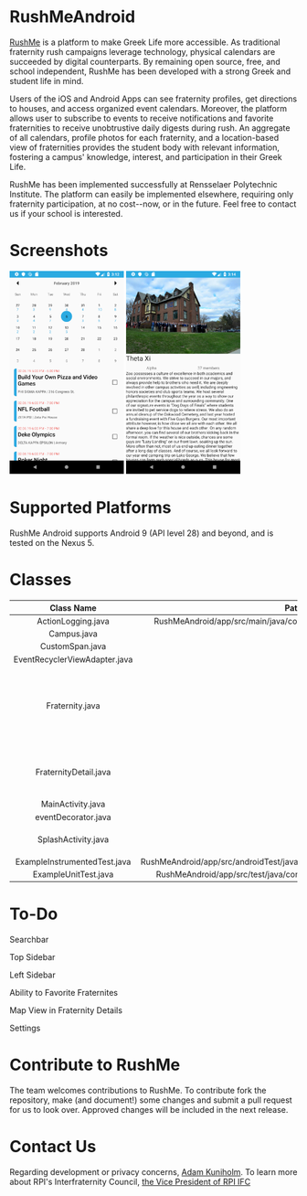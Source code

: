 # RushMeAndroid
[RushMe](https://github.com/RushMeTeam) is a platform to make Greek Life more accessible. As traditional fraternity rush campaigns leverage technology, physical calendars are succeeded by digital counterparts. By remaining open source, free, and school independent, RushMe has been developed with a strong Greek and student life in mind.

Users of the iOS and Android Apps can see fraternity profiles, get directions to houses, and access organized event calendars. Moreover, the platform allows user to subscribe to events to receive notifications and favorite fraternities to receive unobtrustive daily digests during rush. An aggregate of all calendars, profile photos for each fraternity, and a location-based view of fraternities provides the student body with relevant information, fostering a campus' knowledge, interest, and participation in their Greek Life.

RushMe has been implemented successfully at Rensselaer Polytechnic Institute. The platform can easily be implemented elsewhere, requiring only fraternity participation, at no cost--now, or in the future. Feel free to contact us if your school is interested.

# Screenshots
<img src="https://github.com/RushMeTeam/RushMeAndroid/blob/master/screenshots/Nexus5X_CalendarDetails.png" width="200"> <img src="https://github.com/RushMeTeam/RushMeAndroid/blob/master/screenshots/Nexus5X_FraternityDetails.png" width="200">

# Supported Platforms
RushMe Android supports Android 9 (API level 28) and beyond, and is tested on the Nexus 5.

# Classes 
|Class Name|Path|Description|
|:-:|:-:|:-:|
|ActionLogging.java|RushMeAndroid/app/src/main/java/com/example/prests1/rushmeandroid/|   |
|Campus.java|   |   |
|CustomSpan.java|   |   |
|EventRecyclerViewAdapter.java|   |   |
|Fraternity.java|   |Creates Fraternity Object, Event Object, and other related functions.|
|FraternityDetail.java|   |Creates the page that lists fraternity details.|
|MainActivity.java|   |   |
|eventDecorator.java|   |   |
|SplashActivity.java|   |Creates the Splash Screen|
|ExampleInstrumentedTest.java|RushMeAndroid/app/src/androidTest/java/com/example/prests1/rushmeandroid/| |
|ExampleUnitTest.java|RushMeAndroid/app/src/test/java/com/example/prests1/rushmeandroid/| |

# To-Do
Searchbar

Top Sidebar

Left Sidebar

Ability to Favorite Fraternites

Map View in Fraternity Details

Settings

# Contribute to RushMe
The team welcomes contributions to RushMe. To contribute fork the repository, make (and document!) some changes and submit a pull request for us to look over. Approved changes will be included in the next release.

# Contact Us
Regarding development or privacy concerns, [Adam Kuniholm](kuniha@rpi.edu).
To learn more about RPI's Interfraternity Council, [the Vice President of RPI IFC](ifc.rpi.recruitment@gmail.com)

